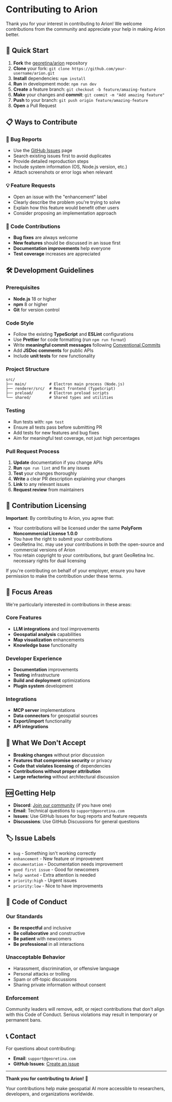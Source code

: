 # Contributing to Arion

Thank you for your interest in contributing to Arion! We welcome contributions from the community and appreciate your help in making Arion better.

## 🚀 Quick Start

1. **Fork** the [georetina/arion](https://github.com/georetina/arion) repository
2. **Clone** your fork: `git clone https://github.com/your-username/arion.git`
3. **Install** dependencies: `npm install`
4. **Run** in development mode: `npm run dev`
5. **Create** a feature branch: `git checkout -b feature/amazing-feature`
6. **Make** your changes and **commit**: `git commit -m "Add amazing feature"`
7. **Push** to your branch: `git push origin feature/amazing-feature`
8. **Open** a Pull Request

## 📋 Ways to Contribute

### 🐛 Bug Reports
- Use the [GitHub Issues](https://github.com/georetina/arion/issues) page
- Search existing issues first to avoid duplicates
- Provide detailed reproduction steps
- Include system information (OS, Node.js version, etc.)
- Attach screenshots or error logs when relevant

### 💡 Feature Requests
- Open an issue with the "enhancement" label
- Clearly describe the problem you're trying to solve
- Explain how this feature would benefit other users
- Consider proposing an implementation approach

### 🔧 Code Contributions
- **Bug fixes** are always welcome
- **New features** should be discussed in an issue first
- **Documentation improvements** help everyone
- **Test coverage** increases are appreciated

## 🛠️ Development Guidelines

### Prerequisites
- **Node.js** 18 or higher
- **npm** 8 or higher
- **Git** for version control

### Code Style
- Follow the existing **TypeScript** and **ESLint** configurations
- Use **Prettier** for code formatting (run `npm run format`)
- Write **meaningful commit messages** following [Conventional Commits](https://www.conventionalcommits.org/)
- Add **JSDoc comments** for public APIs
- Include **unit tests** for new functionality

### Project Structure
```
src/
├── main/          # Electron main process (Node.js)
├── renderer/src/  # React frontend (TypeScript)
├── preload/       # Electron preload scripts
└── shared/        # Shared types and utilities
```

### Testing
- Run tests with: `npm test`
- Ensure all tests pass before submitting PR
- Add tests for new features and bug fixes
- Aim for meaningful test coverage, not just high percentages

### Pull Request Process
1. **Update** documentation if you change APIs
2. **Run** `npm run lint` and fix any issues
3. **Test** your changes thoroughly
4. **Write** a clear PR description explaining your changes
5. **Link** to any relevant issues
6. **Request review** from maintainers

## 📝 Contribution Licensing

**Important**: By contributing to Arion, you agree that:

- Your contributions will be licensed under the same **PolyForm Noncommercial License 1.0.0**
- You have the right to submit your contributions
- GeoRetina Inc. may use your contributions in both the open-source and commercial versions of Arion
- You retain copyright to your contributions, but grant GeoRetina Inc. necessary rights for dual licensing

If you're contributing on behalf of your employer, ensure you have permission to make the contribution under these terms.

## 🎯 Focus Areas

We're particularly interested in contributions in these areas:

### Core Features
- **LLM integrations** and tool improvements
- **Geospatial analysis** capabilities
- **Map visualization** enhancements
- **Knowledge base** functionality

### Developer Experience
- **Documentation** improvements
- **Testing** infrastructure
- **Build and deployment** optimizations
- **Plugin system** development

### Integrations
- **MCP server** implementations
- **Data connectors** for geospatial sources
- **Export/import** functionality
- **API integrations**

## 🚫 What We Don't Accept

- **Breaking changes** without prior discussion
- **Features that compromise security** or privacy
- **Code that violates licensing** of dependencies
- **Contributions without proper attribution**
- **Large refactoring** without architectural discussion

## 🆘 Getting Help

- **Discord**: [Join our community](https://discord.gg/arion-geo) (if you have one)
- **Email**: Technical questions to `support@georetina.com`
- **Issues**: Use GitHub Issues for bug reports and feature requests
- **Discussions**: Use GitHub Discussions for general questions

## 🏷️ Issue Labels

- `bug` - Something isn't working correctly
- `enhancement` - New feature or improvement
- `documentation` - Documentation needs improvement
- `good first issue` - Good for newcomers
- `help wanted` - Extra attention is needed
- `priority:high` - Urgent issues
- `priority:low` - Nice to have improvements

## 🤝 Code of Conduct

### Our Standards
- **Be respectful** and inclusive
- **Be collaborative** and constructive
- **Be patient** with newcomers
- **Be professional** in all interactions

### Unacceptable Behavior
- Harassment, discrimination, or offensive language
- Personal attacks or trolling
- Spam or off-topic discussions
- Sharing private information without consent

### Enforcement
Community leaders will remove, edit, or reject contributions that don't align with this Code of Conduct. Serious violations may result in temporary or permanent bans.

## 📞 Contact

For questions about contributing:
- **Email**: `support@georetina.com`
- **GitHub Issues**: [Create an issue](https://github.com/georetina/arion/issues)

---

**Thank you for contributing to Arion!** 🎉

Your contributions help make geospatial AI more accessible to researchers, developers, and organizations worldwide. 